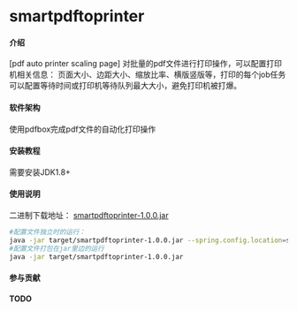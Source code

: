# smartpdftoprinter

#### 介绍

[pdf auto printer scaling page]
对批量的pdf文件进行打印操作，可以配置打印机相关信息： 页面大小、边距大小、缩放比率、横版竖版等，打印的每个job任务可以配置等待时间或打印机等待队列最大大小，避免打印机被打爆。

#### 软件架构
使用pdfbox完成pdf文件的自动化打印操作

#### 安装教程

需要安装JDK1.8+

#### 使用说明

二进制下载地址： [smartpdftoprinter-1.0.0.jar](https://gitee.com/smartsnow/smartpdftoprinter/attach_files/861649/download/smartpdftoprinter-1.0.0.jar)

```bash
#配置文件独立时的运行：
java -jar target/smartpdftoprinter-1.0.0.jar --spring.config.location=src/main/resources/application.yml
#配置文件打包在jar里边的运行
java -jar target/smartpdftoprinter-1.0.0.jar
```

#### 参与贡献


#### TODO


